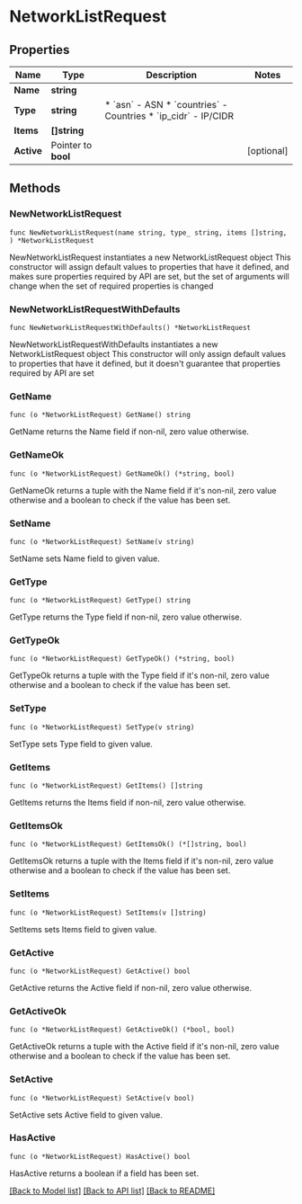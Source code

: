 # NetworkListRequest

## Properties

Name | Type | Description | Notes
------------ | ------------- | ------------- | -------------
**Name** | **string** |  | 
**Type** | **string** | * &#x60;asn&#x60; - ASN * &#x60;countries&#x60; - Countries * &#x60;ip_cidr&#x60; - IP/CIDR | 
**Items** | **[]string** |  | 
**Active** | Pointer to **bool** |  | [optional] 

## Methods

### NewNetworkListRequest

`func NewNetworkListRequest(name string, type_ string, items []string, ) *NetworkListRequest`

NewNetworkListRequest instantiates a new NetworkListRequest object
This constructor will assign default values to properties that have it defined,
and makes sure properties required by API are set, but the set of arguments
will change when the set of required properties is changed

### NewNetworkListRequestWithDefaults

`func NewNetworkListRequestWithDefaults() *NetworkListRequest`

NewNetworkListRequestWithDefaults instantiates a new NetworkListRequest object
This constructor will only assign default values to properties that have it defined,
but it doesn't guarantee that properties required by API are set

### GetName

`func (o *NetworkListRequest) GetName() string`

GetName returns the Name field if non-nil, zero value otherwise.

### GetNameOk

`func (o *NetworkListRequest) GetNameOk() (*string, bool)`

GetNameOk returns a tuple with the Name field if it's non-nil, zero value otherwise
and a boolean to check if the value has been set.

### SetName

`func (o *NetworkListRequest) SetName(v string)`

SetName sets Name field to given value.


### GetType

`func (o *NetworkListRequest) GetType() string`

GetType returns the Type field if non-nil, zero value otherwise.

### GetTypeOk

`func (o *NetworkListRequest) GetTypeOk() (*string, bool)`

GetTypeOk returns a tuple with the Type field if it's non-nil, zero value otherwise
and a boolean to check if the value has been set.

### SetType

`func (o *NetworkListRequest) SetType(v string)`

SetType sets Type field to given value.


### GetItems

`func (o *NetworkListRequest) GetItems() []string`

GetItems returns the Items field if non-nil, zero value otherwise.

### GetItemsOk

`func (o *NetworkListRequest) GetItemsOk() (*[]string, bool)`

GetItemsOk returns a tuple with the Items field if it's non-nil, zero value otherwise
and a boolean to check if the value has been set.

### SetItems

`func (o *NetworkListRequest) SetItems(v []string)`

SetItems sets Items field to given value.


### GetActive

`func (o *NetworkListRequest) GetActive() bool`

GetActive returns the Active field if non-nil, zero value otherwise.

### GetActiveOk

`func (o *NetworkListRequest) GetActiveOk() (*bool, bool)`

GetActiveOk returns a tuple with the Active field if it's non-nil, zero value otherwise
and a boolean to check if the value has been set.

### SetActive

`func (o *NetworkListRequest) SetActive(v bool)`

SetActive sets Active field to given value.

### HasActive

`func (o *NetworkListRequest) HasActive() bool`

HasActive returns a boolean if a field has been set.


[[Back to Model list]](../README.md#documentation-for-models) [[Back to API list]](../README.md#documentation-for-api-endpoints) [[Back to README]](../README.md)



